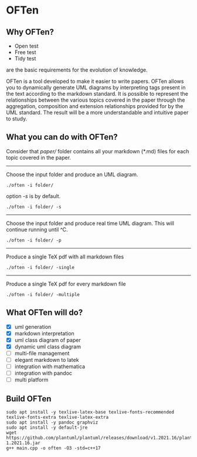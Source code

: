 [](oftenstart)
[](include:yes)
[](name:root)
[](type:class)
[](superclass:)
[](oftenstop)

# OFTen

## Why OFTen?
* Open [](composition,open,composed_by) test
* Free [](composition,free,composed_by) test 
* Tidy [](composition,tidy,composed_by) test

are the basic requirements for the evolution of knowledge.

OFTen is a tool developed to make it easier to write papers.
OFTen allows you to dynamically generate UML diagrams by interpreting tags present in the text according to the markdown standard.
It is possible to represent the relationships between the various topics covered in the paper through the aggregation, composition and extension relationships provided for by the UML standard. The result will be a more understandable and intuitive paper to study.

## What you can do with OFTen?
Consider that _paper/_ folder contains all your markdown (*.md) files for each topic covered in the paper.

---
Choose the input folder and produce an UML diagram.
```
./often -i folder/
```
option _-s_ is by default.
```
./often -i folder/ -s
```
---
Choose the input folder and produce real time UML diagram. This will continue running until ^C.
```
./often -i folder/ -p
```
---
Produce a single TeX pdf with all markdown files
```
./often -i folder/ -single
```
---
Produce a single TeX pdf for every markdown file
```
./often -i folder/ -multiple
```

## What OFTen will do?
* [x] uml generation
* [x] markdown interpretation
* [x] uml class diagram of paper
* [x] dynamic uml class diagram
* [ ] multi-file management
* [ ] elegant markdown to latek
* [ ] integration with mathematica
* [ ] integration with pandoc
* [ ] multi platform

## Build OFTen
```
sudo apt install -y texlive-latex-base texlive-fonts-recommended texlive-fonts-extra texlive-latex-extra
sudo apt install -y pandoc graphviz
sudo apt install -y default-jre
wget https://github.com/plantuml/plantuml/releases/download/v1.2021.16/plantuml-1.2021.16.jar
g++ main.cpp -o often -O3 -std=c++17
```
